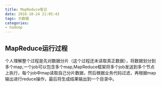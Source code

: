 ```yaml
---
title: MapReduce笔记
date: 2016-10-24 21:05:43
tags: 大数据
categories:
- hadoop
---
```

## MapReduce运行过程
个人理解整个过程是先对数据分片（这个过程还未读取真正数据），将数据划分到多个map,一个job可以包含多个map,MapReduce框架将多个job发送到多个节点上执行，每个job中map读取自己分片数据，然后根据业务代码过滤，再根据map输出进行reduce操作，最后将生成结果输出到一个目录中。

